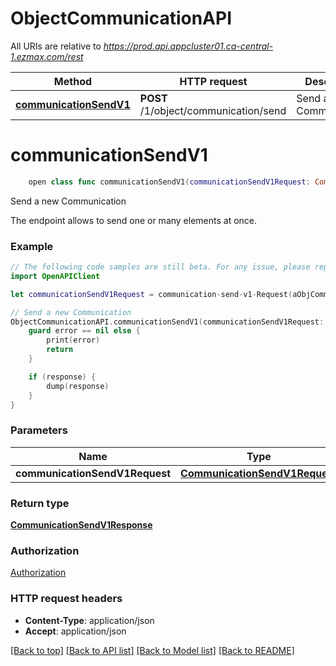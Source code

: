 # ObjectCommunicationAPI

All URIs are relative to *https://prod.api.appcluster01.ca-central-1.ezmax.com/rest*

Method | HTTP request | Description
------------- | ------------- | -------------
[**communicationSendV1**](ObjectCommunicationAPI.md#communicationsendv1) | **POST** /1/object/communication/send | Send a new Communication


# **communicationSendV1**
```swift
    open class func communicationSendV1(communicationSendV1Request: CommunicationSendV1Request, completion: @escaping (_ data: CommunicationSendV1Response?, _ error: Error?) -> Void)
```

Send a new Communication

The endpoint allows to send one or many elements at once.

### Example
```swift
// The following code samples are still beta. For any issue, please report via http://github.com/OpenAPITools/openapi-generator/issues/new
import OpenAPIClient

let communicationSendV1Request = communication-send-v1-Request(aObjCommunication: [communication-RequestCompound(pkiCommunicationID: 123, eCommunicationImportance: Field-eCommunicationImportance(), eCommunicationType: Field-eCommunicationType(), objCommunicationsender: Custom-Communicationsender-Request(fkiAgentID: 123, fkiBrokerID: 123, fkiMailboxsharedID: 123, fkiPhonelinesharedID: 123, fkiUserID: 123), sCommunicationSubject: "sCommunicationSubject_example", tCommunicationBody: "tCommunicationBody_example", bCommunicationPrivate: false, eCommunicationAttachmenttype: "eCommunicationAttachmenttype_example", iCommunicationAttachmentlinkexpiration: 123, bCommunicationReadreceipt: false, aObjCommunicationattachment: [Custom-Communicationattachment-Request(objCommunicationattachment: communicationattachment-RequestCompound(pkiCommunicationattachmentID: 123, fkiAttachmentID: 123, fkiInvoiceID: 123, fkiSalarypreparationID: 123), objCommunicationexternalattachment: Common-File(sFileName: "sFileName_example", sFileUrl: "sFileUrl_example", sFileBase64: 123, eFileSource: "eFileSource_example"))], aObjCommunicationrecipient: [communicationrecipient-RequestCompound(pkiCommunicationrecipientID: 123, fkiAgentID: 123, fkiBrokerID: 123, fkiContactID: 123, fkiCustomerID: 123, fkiEmployeeID: 123, fkiAssistantID: 123, fkiExternalbrokerID: 123, fkiEzsignsignerID: 123, fkiNotaryID: 123, fkiSupplierID: 123, fkiUserID: 123, fkiMailboxsharedID: 123, fkiPhonelinesharedID: 123, eCommunicationrecipientType: Field-eCommunicationrecipientType())], aObjCommunicationreference: [communicationreference-RequestCompound(pkiCommunicationreferenceID: 123, fkiBuyercontractID: 123, fkiEzsignfolderID: 123, fkiInscriptionID: 123, fkiInscriptiontempID: 123, fkiInvoiceID: 123, fkiOtherincomeID: 123, fkiElectronicfundstransferID: 123, fkiRejectedoffertopurchaseID: 123)], aObjCommunicationexternalrecipient: [communicationexternalrecipient-RequestCompound(pkiCommunicationexternalrecipientID: 123, sEmailAddress: "sEmailAddress_example", sPhoneE164: "sPhoneE164_example", eCommunicationexternalrecipientType: Field-eCommunicationexternalrecipientType(), sCommunicationexternalrecipientName: "sCommunicationexternalrecipientName_example")])]) // CommunicationSendV1Request | 

// Send a new Communication
ObjectCommunicationAPI.communicationSendV1(communicationSendV1Request: communicationSendV1Request) { (response, error) in
    guard error == nil else {
        print(error)
        return
    }

    if (response) {
        dump(response)
    }
}
```

### Parameters

Name | Type | Description  | Notes
------------- | ------------- | ------------- | -------------
 **communicationSendV1Request** | [**CommunicationSendV1Request**](CommunicationSendV1Request.md) |  | 

### Return type

[**CommunicationSendV1Response**](CommunicationSendV1Response.md)

### Authorization

[Authorization](../README.md#Authorization)

### HTTP request headers

 - **Content-Type**: application/json
 - **Accept**: application/json

[[Back to top]](#) [[Back to API list]](../README.md#documentation-for-api-endpoints) [[Back to Model list]](../README.md#documentation-for-models) [[Back to README]](../README.md)

